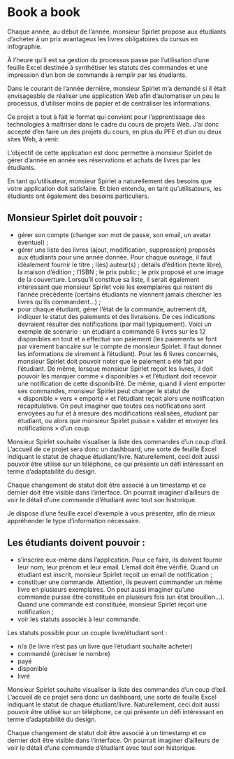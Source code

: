 # Book a book

Chaque année, au début de l’année, monsieur Spirlet propose aux étudiants d’acheter à un prix avantageux les livres obligatoires du cursus en infographie.

À l’heure qu’il est sa gestion du processus passe par l’utilisation d’une feuille Excel destinée à synthétiser les statuts des commandes et une impression d’un bon de commande à remplir par les étudiants.

Dans le courant de l’année dernière, monsieur Spirlet m’a demandé si il était envisageable de réaliser une application Web afin d’automatiser un peu le processus, d’utiliser moins de papier et de centraliser les informations. 

Ce projet a tout à fait le format qui convient pour l’apprentissage des technologies à maîtriser dans le cadre du cours de projets Web. J’ai donc accepté d’en faire un des projets du cours, en plus du PFE et d’un ou deux sites Web, à venir.

L’objectif de cette application est donc permettre à monsieur Spirlet de gérer d’année en année ses réservations et achats de livres par les étudiants.

En tant qu’utilisateur, monsieur Spirlet a naturellement des besoins que votre application doit satisfaire. Et bien entendu, en tant qu’utilisateurs, les étudiants ont également des besoins particuliers. 

## Monsieur Spirlet doit pouvoir :

- gérer son compte (changer son mot de passe, son email, un avatar éventuel) ;
- gérer une liste des livres (ajout, modification, suppression) proposés aux étudiants pour une année donnée. Pour chaque ouvrage, il faut idéalement fournir le titre ; l(es) auteur(s) ; détails d’édition (texte libre), la maison d’édition ; l’ISBN ; le prix public ; le prix proposé et une image de la couverture. Lorsqu’il constitue sa liste, il serait également intéressant que monsieur Spirlet voie les exemplaires qui restent de l’année précédente (certains étudiants ne viennent jamais chercher les livres qu’ils commandent…) ;
- pour chaque étudiant, gérer l’état de la commande, autrement dit, indiquer le statut des paiements et des livraisons. De ces indications devraient résulter des notifications (par mail typiquement). Voici un exemple de scénario : un étudiant a commandé 6 livres sur les 12 disponibles en tout et a effectué son paiement (les paiements se font par virement bancaire sur le compte de monsieur Spirlet. Il faut donner les informations de virement à l’étudiant). Pour les 6 livres concernés, monsieur Spirlet doit pouvoir noter que le paiement a été fait par l’étudiant. De même, lorsque monsieur Spirlet reçoit les livres, il doit pouvoir les marquer comme « disponibles » et l’étudiant doit recevoir une notification de cette disponibilité. De même, quand il vient emporter ses commandes, monsieur Spirlet peut changer le statut de « disponible » vers « emporté » et l’étudiant reçoit alors une notification récapitulative. On peut imaginer que toutes ces notifications sont envoyées au fur et à mesure des modifications réalisées, étudiant par étudiant, ou alors que monsieur Spirlet puisse « valider et envoyer les notifications » d’un coup. 

Monsieur Spirlet souhaite visualiser la liste des commandes d’un coup d’œil. L’accueil de ce projet sera donc un dashboard, une sorte de feuille Excel indiquant le statut de chaque étudiant/livre. Naturellement, ceci doit aussi pouvoir être utilisé sur un téléphone, ce qui présente un défi intéressant en terme d’adaptabilité du design.

Chaque changement de statut doit être associé à un timestamp et ce dernier doit être visible dans l’interface. On pourrait imaginer d’ailleurs de voir le détail d’une commande d’étudiant avec tout son historique.

Je dispose d’une feuille excel d’exemple à vous présenter, afin de mieux appréhender le type d’information nécessaire.


## Les étudiants doivent pouvoir :

- s’inscrire eux-même dans l’application. Pour ce faire, ils doivent fournir leur nom, leur prénom et leur email. L’email doit être vérifié. Quand un étudiant est inscrit, monsieur Spirlet reçoit un email de notification ; 
- constituer une commande. Attention, ils peuvent commander un même livre en plusieurs exemplaires. On peut aussi imaginer qu’une commande puisse être constituée en plusieurs fois (un état brouillon…). Quand une commande est constituée, monsieur Spirlet reçoit une notification ; 
- voir les statuts associés à leur commande. 

Les statuts possible pour un couple livre/étudiant sont : 

- n/a (le livre n’est pas un livre que l’étudiant souhaite acheter)
- commandé (préciser le nombre)
- payé
- disponible
- livré

Monsieur Spirlet souhaite visualiser la liste des commandes d’un coup d’œil. L’accueil de ce projet sera donc un dashboard, une sorte de feuille Excel indiquant le statut de chaque étudiant/livre. Naturellement, ceci doit aussi pouvoir être utilisé sur un téléphone, ce qui présente un défi intéressant en terme d’adaptabilité du design.

Chaque changement de statut doit être associé à un timestamp et ce dernier doit être visible dans l’interface. On pourrait imaginer d’ailleurs de voir le détail d’une commande d’étudiant avec tout son historique.
